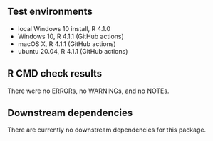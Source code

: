 ## Test environments
* local Windows 10  install, R 4.1.0
* Windows 10, R 4.1.1 (GitHub actions)
* macOS X, R 4.1.1 (GitHub actions)
* ubuntu 20.04, R 4.1.1 (GitHub actions)

## R CMD check results
There were no ERRORs, no WARNINGs, and no NOTEs.

## Downstream dependencies
There are currently no downstream dependencies for this package. 

